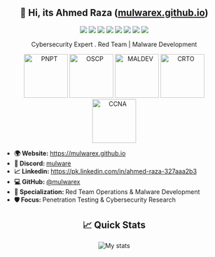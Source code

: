 <h2 align="center"> 👋 Hi, its <b>Ahmed Raza</b> (<a href="//mulwarex.github.io">mulwarex.github.io</a>) </h2> 
<p align="center">
  <img src="https://img.shields.io/badge/c++%20-%2300599C.svg?&style=for-the-badge&logo=c%2B%2B&logoColor=white"/>
  <img src="https://img.shields.io/badge/c%20-%2300599C.svg?&style=for-the-badge&logo=c&logoColor=white"/>
  <img src="https://img.shields.io/badge/python%20-%2314354C.svg?&style=for-the-badge&logo=python&logoColor=white"/>
  <img src="https://img.shields.io/badge/c%23%20-%23239120.svg?&style=for-the-badge&logo=c-sharp&logoColor=white"/>
  <img src="https://img.shields.io/badge/css3%20-%231572B6.svg?&style=for-the-badge&logo=css3&logoColor=white"/>
  <img src="https://img.shields.io/badge/html5%20-%23E34F26.svg?&style=for-the-badge&logo=html5&logoColor=white"/>
  <img src="https://img.shields.io/badge/flask%20-%23000.svg?&style=for-the-badge&logo=flask&logoColor=white"/>
  <img src="https://img.shields.io/badge/Mulwarex%20-%231DA1F2.svg?&style=for-the-badge&logo=Twitter&logoColor=white"/>
</p>
<p align="center"> 
  Cybersecurity Expert . Red Team | Malware Development 
</p>
<p align="center">
  <img src="https://certifications.tcm-sec.com/wp-content/uploads/2024/08/PNPT.webp" width="100" height="100" alt="PNPT" />
  <img src="https://encrypted-tbn0.gstatic.com/images?q=tbn:ANd9GcS0jDDzAEKVbm3AuG1YElz0q_nfFbtXToqQ1h-Iwv76gx1Vs_yAJWby3yeJtyK2R3t25w4&usqp=CAU" width="100" height="100" alt="OSCP" />
  <img src="https://avatars.githubusercontent.com/u/121844819?s=200&v=4" width="100" height="100" alt="MALDEV" />
  <img src="https://www.bencteux.fr/img/crto.webp" width="100" height="100" alt="CRTO" />
  <img src="https://www.cisco.com/content/dam/cisco-cdc/site/images/photography/learn/544/ccna-logo-544x306.png" width="100" height="100" alt="CCNA" />
  
</p>
<ul>
  <li><b>🌍 Website: </b> <a href="https://mulwarex.github.io" target="_blank">https://mulwarex.github.io</a></li>
  <li><b>🚀 Discord: </b> <a href="https://discord.com/users/1046142763835588700" target="_blank">mulware</a></li>
  <li><b>📈 Linkedin: </b> <a href="https://pk.linkedin.com/in/ahmed-raza-327aaa2b3" target="_blank">https://pk.linkedin.com/in/ahmed-raza-327aaa2b3</a></li>
  <li><b>💻 GitHub: </b> <a href="https://github.com/mulwarex" target="_blank">@mulwarex</a></li>
  <li><b>🎯 Specialization: </b> Red Team Operations & Malware Development</li>
  <li><b>🛡️ Focus: </b> Penetration Testing & Cybersecurity Research</li>
</ul>

<h2 align="center"> 📈 Quick Stats </h2> 
<p align="center">
<img src="https://github-readme-stats.vercel.app/api?username=mulwarex&show_icons=true&theme=merko&count_private=true&include_all_commits=true" alt="My stats">
</p>
